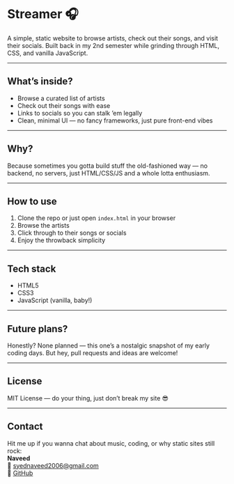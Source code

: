 # Streamer 🎧

A simple, static website to browse artists, check out their songs, and visit their socials. Built back in my 2nd semester while grinding through HTML, CSS, and vanilla JavaScript.

---

## What’s inside?

- Browse a curated list of artists  
- Check out their songs with ease  
- Links to socials so you can stalk ’em legally  
- Clean, minimal UI — no fancy frameworks, just pure front-end vibes

---

## Why?

Because sometimes you gotta build stuff the old-fashioned way — no backend, no servers, just HTML/CSS/JS and a whole lotta enthusiasm.

---

## How to use

1. Clone the repo or just open `index.html` in your browser  
2. Browse the artists  
3. Click through to their songs or socials  
4. Enjoy the throwback simplicity  

---

## Tech stack

- HTML5  
- CSS3  
- JavaScript (vanilla, baby!)

---

## Future plans?

Honestly? None planned — this one’s a nostalgic snapshot of my early coding days. But hey, pull requests and ideas are welcome!

---

## License

MIT License — do your thing, just don’t break my site 😎

---

## Contact

Hit me up if you wanna chat about music, coding, or why static sites still rock:  
**Naveed**  
📧 syednaveed2006@gmail.com  
🐙 [GitHub](https://github.com/NaveedAhmeds)

